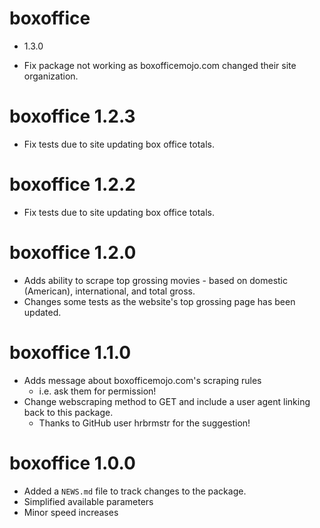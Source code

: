 # boxoffice

* 1.3.0

* Fix package not working as boxofficemojo.com changed their site organization.

# boxoffice 1.2.3

* Fix tests due to site updating box office totals.

# boxoffice 1.2.2

* Fix tests due to site updating box office totals.

# boxoffice 1.2.0

* Adds ability to scrape top grossing movies - based on domestic (American), international, and total gross.
* Changes some tests as the website's top grossing page has been updated.

# boxoffice 1.1.0

* Adds message about boxofficemojo.com's scraping rules
    + i.e. ask them for permission!
* Change webscraping method to GET and include a user agent linking back to this package.
    + Thanks to GitHub user hrbrmstr for the suggestion!

# boxoffice 1.0.0

* Added a `NEWS.md` file to track changes to the package.    
* Simplified available parameters
* Minor speed increases


